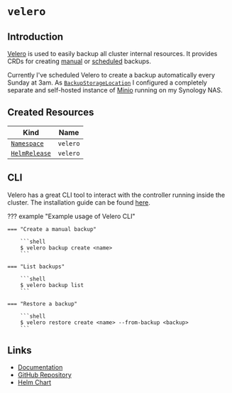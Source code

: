 # `velero`

## Introduction

[Velero](https://velero.io/) is used to easily backup all cluster internal resources. It provides CRDs for creating [manual](https://velero.io/docs/v1.9/api-types/backup/) or [scheduled](https://velero.io/docs/v1.9/api-types/schedule/) backups.

Currently I've scheduled Velero to create a backup automatically every Sunday at 3am. As [`BackupStorageLocation`](https://velero.io/docs/v1.9/api-types/backupstoragelocation/) I configured a completely separate and self-hosted instance of [Minio](https://min.io) running on my Synology NAS.

## Created Resources

| Kind                              | Name     |
| --------------------------------- | -------- |
| [`Namespace`][ref-namespace]      | `velero` |
| [`HelmRelease`][ref-helm-release] | `velero` |

[ref-namespace]: https://kubernetes.io/docs/reference/kubernetes-api/cluster-resources/namespace-v1/
[ref-helm-release]: https://fluxcd.io/docs/components/helm/helmreleases/

## CLI

Velero has a great CLI tool to interact with the controller running inside the cluster. The installation guide can be found [here](https://velero.io/docs/v1.9/basic-install/#install-the-cli).

??? example "Example usage of Velero CLI"

    === "Create a manual backup"

        ```shell
        $ velero backup create <name>
        ```

    === "List backups"

        ```shell
        $ velero backup list
        ```

    === "Restore a backup"

        ```shell
        $ velero restore create <name> --from-backup <backup>
        ```

## Links

- [Documentation](https://velero.io/docs/)
- [GitHub Repository](https://github.com/vmware-tanzu/velero)
- [Helm Chart](https://github.com/vmware-tanzu/helm-charts)
